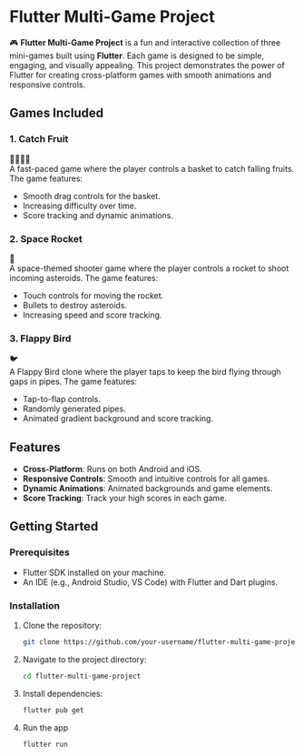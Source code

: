 # Flutter Multi-Game Project

🎮 **Flutter Multi-Game Project** is a fun and interactive collection of three mini-games built using **Flutter**. Each game is designed to be simple, engaging, and visually appealing. This project demonstrates the power of Flutter for creating cross-platform games with smooth animations and responsive controls.

## Games Included

### 1. **Catch Fruit**
🍎🍌🍊🍓  
A fast-paced game where the player controls a basket to catch falling fruits. The game features:
- Smooth drag controls for the basket.
- Increasing difficulty over time.
- Score tracking and dynamic animations.

### 2. **Space Rocket**
🚀  
A space-themed shooter game where the player controls a rocket to shoot incoming asteroids. The game features:
- Touch controls for moving the rocket.
- Bullets to destroy asteroids.
- Increasing speed and score tracking.

### 3. **Flappy Bird**
🐦  
A Flappy Bird clone where the player taps to keep the bird flying through gaps in pipes. The game features:
- Tap-to-flap controls.
- Randomly generated pipes.
- Animated gradient background and score tracking.

## Features
- **Cross-Platform**: Runs on both Android and iOS.
- **Responsive Controls**: Smooth and intuitive controls for all games.
- **Dynamic Animations**: Animated backgrounds and game elements.
- **Score Tracking**: Track your high scores in each game.

## Getting Started

### Prerequisites
- Flutter SDK installed on your machine.
- An IDE (e.g., Android Studio, VS Code) with Flutter and Dart plugins.

### Installation
1. Clone the repository:
   ```bash
   git clone https://github.com/your-username/flutter-multi-game-project.git
   ```
2. Navigate to the project directory:
   ```bash
   cd flutter-multi-game-project
   ```
3. Install dependencies:
   ```bash
   flutter pub get
   ```
4. Run the app
   ```bash
   flutter run
   ```
   
